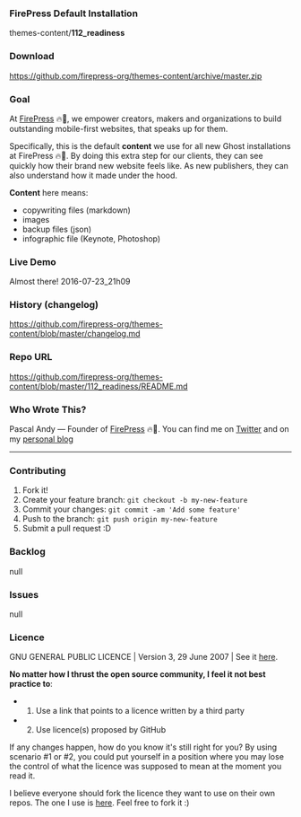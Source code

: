 ### FirePress Default Installation
themes-content/**112_readiness**

### Download
https://github.com/firepress-org/themes-content/archive/master.zip

### Goal
At [FirePress](http://firepress.org/) 🔥📰, we empower creators, makers and organizations to build outstanding mobile-first websites, that speaks up for them.

Specifically, this is the default **content** we use for all new Ghost installations at FirePress 🔥📰. By doing this extra step for our clients, they can see quickly how their brand new website feels like. As new publishers, they can also understand how it made under the hood.

**Content** here means:

- copywriting files (markdown)
- images
- backup files (json)
- infographic file (Keynote, Photoshop)

### Live Demo
Almost there! 2016-07-23_21h09

### History (changelog)
https://github.com/firepress-org/themes-content/blob/master/changelog.md

### Repo URL
https://github.com/firepress-org/themes-content/blob/master/112_readiness/README.md

### Who Wrote This?
Pascal Andy — Founder of [FirePress](http://firepress.org/) 🔥📰. You can find me on [Twitter](https://twitter.com/_pascalandy) and on my [personal blog](http://pascalandy.com/)

---

### Contributing
1. Fork it!
2. Create your feature branch: `git checkout -b my-new-feature`
3. Commit your changes: `git commit -am 'Add some feature'`
4. Push to the branch: `git push origin my-new-feature`
5. Submit a pull request :D

### Backlog
null

### Issues 
null

### Licence
GNU GENERAL PUBLIC LICENCE | Version 3, 29 June 2007 | See it [here](https://github.com/pascalandy/GNU-GENERAL-PUBLIC-LICENSE/blob/master/LICENSE.md).

**No matter how I thrust the open source community, I feel it not best practice to**: 

- 1) Use a link that points to a licence written by a third party
- 2) Use licence(s) proposed by GitHub

If any changes happen, how do you know it's still right for you? By using scenario #1 or #2, you could put yourself in a position where you may lose the control of what the licence was supposed to mean at the moment you read it.

I believe everyone should fork the licence they want to use on their own repos. The one I use is [here](https://github.com/pascalandy/GNU-GENERAL-PUBLIC-LICENSE/blob/master/LICENSE.md). Feel free to fork it :)
